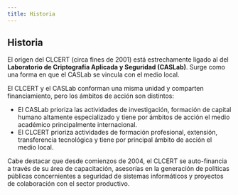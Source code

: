 ```yaml
---
title: Historia
---
```


## Historia

El origen del CLCERT (circa fines de 2001) está estrechamente ligado al del **Laboratorio de Criptografía Aplicada y Seguridad (CASLab)**. Surge como una forma en que el CASLab se vincula con el medio local.

El CLCERT y el CASLab conforman una misma unidad y comparten financiamiento, pero los ámbitos de acción son distintos:

* El CASLab prioriza las actividades de investigación, formación de capital humano altamente especializado y tiene por ámbitos de acción el medio académico principalmente internacional.
* El CLCERT prioriza actividades de formación profesional, extensión, transferencia tecnológica y tiene por principal ámbito de acción el medio local. 

Cabe destacar que desde comienzos de 2004, el CLCERT se auto-financia a través de su área de capacitación, asesorías en la generación de políticas públicas concernientes a seguridad de sistemas informáticos y proyectos de colaboración con el sector productivo.